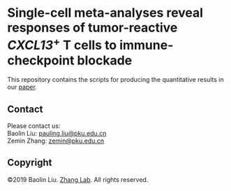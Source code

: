 # Single-cell meta-analyses reveal responses of tumor-reactive <i>CXCL13</i><sup>+</sup> T cells to immune-checkpoint blockade

This repository contains the scripts for producing the quantitative results in our [paper](https://www.nature.com/articles/s43018-022-00433-7).

## Contact
Please contact us:  
Baolin Liu: pauling.liu@pku.edu.cn  
Zemin Zhang: zemin@pku.edu.cn

## Copyright
©2019 Baolin Liu. [Zhang Lab](http://cancer-pku.cn/). All rights reserved.
